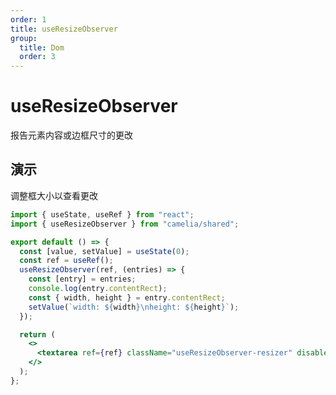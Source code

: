 ```yaml
---
order: 1
title: useResizeObserver
group:
  title: Dom
  order: 3
---
```


# useResizeObserver

报告元素内容或边框尺寸的更改

## 演示

调整框大小以查看更改

```jsx
import { useState, useRef } from "react";
import { useResizeObserver } from "camelia/shared";

export default () => {
  const [value, setValue] = useState(0);
  const ref = useRef();
  useResizeObserver(ref, (entries) => {
    const [entry] = entries;
    console.log(entry.contentRect);
    const { width, height } = entry.contentRect;
    setValue(`width: ${width}\nheight: ${height}`);
  });

  return (
    <>
      <textarea ref={ref} className="useResizeObserver-resizer" disabled value={value} />
    </>
  );
};
```

<style>
  .useResizeObserver-resizer {
    resize: both;
    width: 200px;
    height: 75px;
    border: 1px solid #e2e2e3;
    border-radius: 4px;
    background: #fff;
    outline: none;
    white-space: pre;
    overflow-wrap: normal;
    overflow: hidden;
  }
</style>
